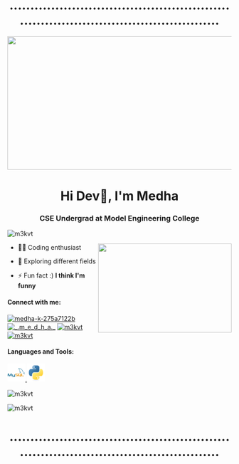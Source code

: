 <h1 align="center">.....................................................................................................</h1>
<img  src="https://camo.githubusercontent.com/6607041227d81f650340ff070cc2843518acad359b57e5bb054a9fb7127aa041/68747470733a2f2f63646e2e6472696262626c652e636f6d2f75736572732f323634363432332f73637265656e73686f74732f353530373139362f636f6d70757465722e676966" width="1000" height="300">


<h1 align="center">Hi Dev👋, I'm Medha</h1>
<h3 align="center">CSE Undergrad at Model Engineering College</h3>

<p align="left"> <img src="https://komarev.com/ghpvc/?username=m3kvt&label=Profile%20views&color=0e75b6&style=flat" alt="m3kvt" /> </p>
<img align='right' src="https://res.cloudinary.com/practicaldev/image/fetch/s--2bZIjPGC--/c_limit%2Cf_auto%2Cfl_progressive%2Cq_66%2Cw_880/https://dev-to-uploads.s3.amazonaws.com/i/d4tvukbt5mra37cvwklk.gif" width="300" height="200">

- 👨‍💻 Coding enthusiast

- 🌱 Exploring different fields

- ⚡ Fun fact :) **I think I'm funny**

<h4 align="left">Connect with me:</h3>
<p align="left">
<a href="https://linkedin.com/in/medha-k-275a7122b" target="blank"><img align="center" src="https://raw.githubusercontent.com/rahuldkjain/github-profile-readme-generator/master/src/images/icons/Social/linked-in-alt.svg" alt="medha-k-275a7122b" height="30" width="40" /></a>
<a href="https://instagram.com/_.m_e_d_h_a._" target="blank"><img align="center" src="https://raw.githubusercontent.com/rahuldkjain/github-profile-readme-generator/master/src/images/icons/Social/instagram.svg" alt="_.m_e_d_h_a._" height="30" width="40" /></a>
<a href="https://www.hackerrank.com/m3kvt" target="blank"><img align="center" src="https://raw.githubusercontent.com/rahuldkjain/github-profile-readme-generator/master/src/images/icons/Social/hackerrank.svg" alt="m3kvt" height="30" width="40" /></a>
<a href="https://www.medhakvinod@gmail.com" target="blank"><img align="center" src="https://logos-world.net/wp-content/uploads/2020/11/Gmail-Logo.png" alt="m3kvt" height="20" width="40" /></a>
  
</p>

<h4 align="left">Languages and Tools:</h3>
<p align="left"> <a href="https://www.mysql.com/" target="_blank" rel="noreferrer"> <img src="https://raw.githubusercontent.com/devicons/devicon/master/icons/mysql/mysql-original-wordmark.svg" alt="mysql" width="40" height="40"/> </a> <a href="https://www.python.org" target="_blank" rel="noreferrer"> <img src="https://raw.githubusercontent.com/devicons/devicon/master/icons/python/python-original.svg" alt="python" width="40" height="40"/> </a> </p>


<p><img align="center" src="https://github-readme-stats.vercel.app/api/top-langs?username=m3kvt&show_icons=true&locale=en&layout=compact" alt="m3kvt" /></p>

<p><img align="center" src="https://github-readme-streak-stats.herokuapp.com/?user=m3kvt&" alt="m3kvt" /></p>
<h1 align="center">.....................................................................................................</h1>

<!---
m3kvt/m3kvt is a ✨ special ✨ repository because its `README.md` (this file) appears on your GitHub profile.
You can click the Preview link to take a look at your changes.
--->
